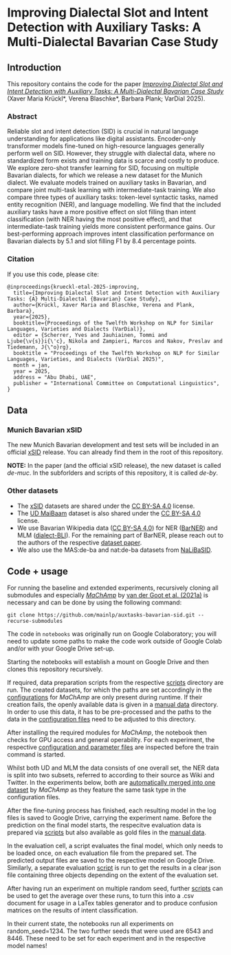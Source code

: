# Improving Dialectal Slot and Intent Detection with Auxiliary Tasks: A Multi-Dialectal Bavarian Case Study

## Introduction

This repository contains the code for the paper [_Improving Dialectal Slot and Intent Detection with Auxiliary Tasks: A Multi-Dialectal Bavarian Case Study_](https://aclanthology.org/2025.vardial-1.10/) (Xaver Maria Krückl*, Verena Blaschke*, Barbara Plank; VarDial 2025).

### Abstract

Reliable slot and intent detection (SID) is crucial in natural language understanding for applications like digital assistants. Encoder-only transformer models fine-tuned on high-resource languages generally perform well on SID. However, they struggle with dialectal data, where no standardized form exists and training data is scarce and costly to produce. We explore zero-shot transfer learning for SID, focusing on multiple Bavarian dialects, for which we release a new dataset for the Munich dialect. We evaluate models trained on auxiliary tasks in Bavarian, and compare joint multi-task learning with intermediate-task training. We also compare three types of auxiliary tasks: token-level syntactic tasks, named entity recognition (NER), and language modelling. We find that the included auxiliary tasks have a more positive effect on slot filling than intent classification (with NER having the most positive effect), and that intermediate-task training yields more consistent performance gains. Our best-performing approach improves intent classification performance on Bavarian dialects by 5.1 and slot filling F1 by 8.4 percentage points.

### Citation

If you use this code, please cite:

```
@inproceedings{krueckl-etal-2025-improving,
  title={Improving Dialectal Slot and Intent Detection with Auxiliary Tasks: {A} Multi-Dialectal {Bavarian} Case Study},
  author={Krückl, Xaver Maria and Blaschke, Verena and Plank, Barbara},
  year={2025},
  booktitle={Proceedings of the Twelfth Workshop on NLP for Similar Languages, Varieties and Dialects (VarDial)},
  editor = {Scherrer, Yves and Jauhiainen, Tommi and Ljube{\v{s}}i{\'c}, Nikola and Zampieri, Marcos and Nakov, Preslav and Tiedemann, J{\"o}rg},
  booktitle = "Proceedings of the Twelfth Workshop on NLP for Similar Languages, Varieties, and Dialects (VarDial 2025)",
  month = jan,
  year = 2025,
  address = "Abu Dhabi, UAE",
  publisher = "International Committee on Computational Linguistics",
}
```

## Data

### Munich Bavarian xSID
The new Munich Bavarian development and test sets will be included in an official [xSID](https://github.com/mainlp/xsid) release. You can already find them in the root of this repository.

**NOTE:** In the paper (and the official xSID release), the new dataset is called *de-muc*. In the subforlders and scripts of this repository, it is called *de-by*.

### Other datasets

- The [xSID](https://github.com/mainlp/xsid) datasets are shared under the [CC BY-SA 4.0](https://github.com/mainlp/xsid/blob/main/LICENSE) license.
- The [UD MaiBaam](https://github.com/UniversalDependencies/UD_Bavarian-MaiBaam) dataset is also shared under the [CC BY-SA 4.0](https://github.com/UniversalDependencies/UD_Bavarian-MaiBaam/blob/master/LICENSE.txt) license.
- We use Bavarian Wikipedia data ([CC BY-SA 4.0](https://creativecommons.org/licenses/by-sa/4.0/deed.en)) for NER ([BarNER](https://github.com/mainlp/BarNER/)) and MLM ([dialect-BLI](https://github.com/mainlp/dialect-BLI)). For the remaining part of BarNER, please reach out to the authors of the respective [dataset paper](https://aclanthology.org/2024.lrec-main.1262/).
- We also use the MAS:de-ba and nat:de-ba datasets from [NaLiBaSID](https://github.com/mainlp/NaLiBaSID).

## Code + usage

For running the baseline and extended experiments, recursively cloning all submodules and especially [_MaChAmp_](https://github.com/machamp-nlp/machamp) by [van der Goot et al. (2021a)](https://aclanthology.org/2021.eacl-demos.22/) is necessary and can be done by using the following command:
```
git clone https://github.com/mainlp/auxtasks-bavarian-sid.git --recurse-submodules
```

The code in `notebooks` was originally run on Google Colaboratory; you will need to update some paths to make the code work outside of Google Colab and/or with your Google Drive set-up.

Starting the notebooks will establish a mount on Google Drive and then clones this repository recursively.

If required, data preparation scripts from the respective [scripts](https://github.com/mainlp/auxtasks-bavarian-sid/tree/main/scripts) directory are run.
The created datasets, for which the paths are set accordingly in the [configurations](https://github.com/mainlp/auxtasks-bavarian-sid/tree/main/configs) for _MaChAmp_ are only present during runtime.
If their creation fails, the openly available data is given in a [manual data](https://github.com/mainlp/auxtasks-bavarian-sid/tree/main/manual_data) directory.
In order to use this data, it has to be pre-processed and the paths to the data in the [configuration files](https://github.com/mainlp/auxtasks-bavarian-sid/tree/main/configs) need to be adjusted to this directory. 

After installing the required modules for _MaChAmp_, the notebook then checks for GPU access and general operability.
For each experiment, the respective [configuration and parameter files](https://github.com/mainlp/auxtasks-bavarian-sid/tree/main/configs) are inspected before the train command is started.

Whilst both UD and MLM the data consists of one overall set, the NER data is split into two subsets, referred to according to their source as Wiki and Twitter. In the experiments below, both are [automatically merged into one dataset](https://github.com/machamp-nlp/machamp/tree/master?tab=readme-ov-file#training-on-multiple-datasets) by _MaChAmp_ as they feature the same task type in the configuration files.

After the fine-tuning process has finished, each resulting model in the log files is saved to Google Drive, carrying the experiment name.
Before the prediction on the final model starts, the respecitve evaluation data is prepared via [scripts](https://github.com/mainlp/auxtasks-bavarian-sid/tree/main/scripts) but also available as gold files in the [manual data](https://github.com/mainlp/auxtasks-bavarian-sid/tree/main/manual_data).

In the evaluation cell, a script evaluates the final model, which only needs to be loaded once, on each evaluation file from the prepared set. 
The predicted output files are saved to the respective model on Google Drive.
Similarly, a separate evaluation [script](https://github.com/mainlp/auxtasks-bavarian-sid/tree/main/scripts) is run to get the results in a clear json file containing three objects depending on the extent of the evaluation set.

After having run an experiment on multiple random seed, further [scripts](https://github.com/mainlp/auxtasks-bavarian-sid/tree/main/scripts) can be used to get the average over these runs, to turn this into a .csv document for usage in a LaTex tables generator and to produce confusion matrices on the results of intent classification.

In their current state, the notebooks run all experiments on random_seed=1234. 
The two further seeds that were used are 6543 and 8446. These need to be set for each experiment and in the respective model names!
